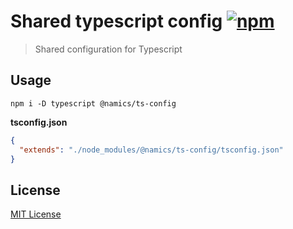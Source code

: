 # Shared typescript config [![npm](https://img.shields.io/npm/v/@namics/ts-config.svg)](https://www.npmjs.com/package/@namics/ts-config)

> Shared configuration for Typescript

## Usage

`npm i -D typescript @namics/ts-config`

**tsconfig.json**

```json
{
  "extends": "./node_modules/@namics/ts-config/tsconfig.json"
}
```

## License
[MIT License](./LICENSE)

